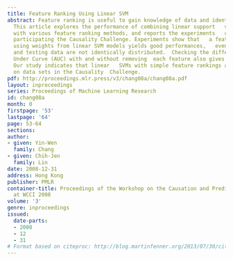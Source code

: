 ```yaml
---
title: Feature Ranking Using Linear SVM
abstract: Feature ranking is useful to gain knowledge of data and identify relevant   features.
  This article explores the performance of combining linear support   vector machines
  with various feature ranking methods, and reports the experiments   conducted when
  participating the Causality Challenge. Experiments show that   a feature ranking
  using weights from linear SVM models yields good performances,   even when the training
  and testing data are not identically distributed.  Checking the difference of Area
  Under Curve (AUC) with and without removing  each feature also gives similar rankings.
  Our study indicates that linear   SVMs with simple feature rankings are effective
  on data sets in the Causality  Challenge.
pdf: http://proceedings.mlr.press/v3/chang08a/chang08a.pdf
layout: inproceedings
series: Proceedings of Machine Learning Research
id: chang08a
month: 0
firstpage: '53'
lastpage: '64'
page: 53-64
sections: 
author:
- given: Yin-Wen
  family: Chang
- given: Chih-Jen
  family: Lin
date: 2008-12-31
address: Hong Kong
publisher: PMLR
container-title: Proceedings of the Workshop on the Causation and Prediction Challenge
  at WCCI 2008
volume: '3'
genre: inproceedings
issued:
  date-parts:
  - 2008
  - 12
  - 31
# Format based on citeproc: http://blog.martinfenner.org/2013/07/30/citeproc-yaml-for-bibliographies/
---
```

